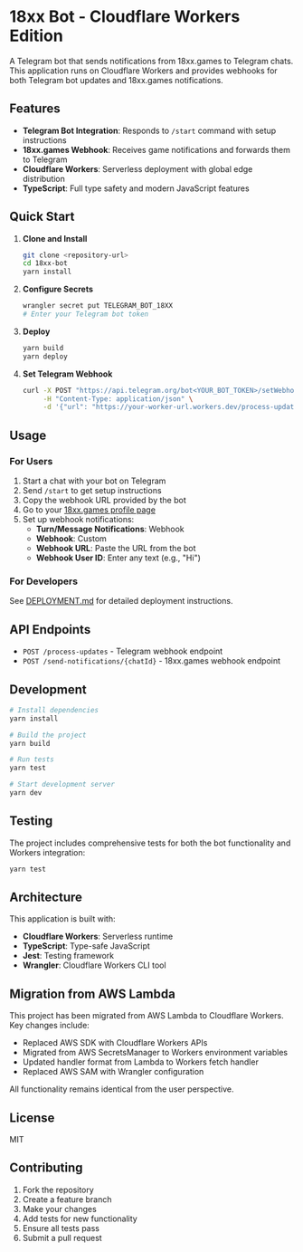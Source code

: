 # 18xx Bot - Cloudflare Workers Edition

A Telegram bot that sends notifications from 18xx.games to Telegram chats. This application runs on Cloudflare Workers and provides webhooks for both Telegram bot updates and 18xx.games notifications.

## Features

- **Telegram Bot Integration**: Responds to `/start` command with setup instructions
- **18xx.games Webhook**: Receives game notifications and forwards them to Telegram
- **Cloudflare Workers**: Serverless deployment with global edge distribution
- **TypeScript**: Full type safety and modern JavaScript features

## Quick Start

1. **Clone and Install**
   ```bash
   git clone <repository-url>
   cd 18xx-bot
   yarn install
   ```

2. **Configure Secrets**
   ```bash
   wrangler secret put TELEGRAM_BOT_18XX
   # Enter your Telegram bot token
   ```

3. **Deploy**
   ```bash
   yarn build
   yarn deploy
   ```

4. **Set Telegram Webhook**
   ```bash
   curl -X POST "https://api.telegram.org/bot<YOUR_BOT_TOKEN>/setWebhook" \
        -H "Content-Type: application/json" \
        -d '{"url": "https://your-worker-url.workers.dev/process-updates"}'
   ```

## Usage

### For Users

1. Start a chat with your bot on Telegram
2. Send `/start` to get setup instructions
3. Copy the webhook URL provided by the bot
4. Go to your [18xx.games profile page](https://18xx.games/profile)
5. Set up webhook notifications:
   - **Turn/Message Notifications**: Webhook
   - **Webhook**: Custom
   - **Webhook URL**: Paste the URL from the bot
   - **Webhook User ID**: Enter any text (e.g., "Hi")

### For Developers

See [DEPLOYMENT.md](./DEPLOYMENT.md) for detailed deployment instructions.

## API Endpoints

- `POST /process-updates` - Telegram webhook endpoint
- `POST /send-notifications/{chatId}` - 18xx.games webhook endpoint

## Development

```bash
# Install dependencies
yarn install

# Build the project
yarn build

# Run tests
yarn test

# Start development server
yarn dev
```

## Testing

The project includes comprehensive tests for both the bot functionality and Workers integration:

```bash
yarn test
```

## Architecture

This application is built with:

- **Cloudflare Workers**: Serverless runtime
- **TypeScript**: Type-safe JavaScript
- **Jest**: Testing framework
- **Wrangler**: Cloudflare Workers CLI tool

## Migration from AWS Lambda

This project has been migrated from AWS Lambda to Cloudflare Workers. Key changes include:

- Replaced AWS SDK with Cloudflare Workers APIs
- Migrated from AWS SecretsManager to Workers environment variables
- Updated handler format from Lambda to Workers fetch handler
- Replaced AWS SAM with Wrangler configuration

All functionality remains identical from the user perspective.

## License

MIT

## Contributing

1. Fork the repository
2. Create a feature branch
3. Make your changes
4. Add tests for new functionality
5. Ensure all tests pass
6. Submit a pull request
